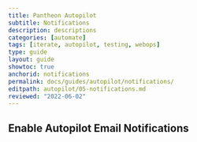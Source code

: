 ```yaml
---
title: Pantheon Autopilot
subtitle: Notifications
description: descriptions
categories: [automate]
tags: [iterate, autopilot, testing, webops]
type: guide
layout: guide
showtoc: true
anchorid: notifications
permalink: docs/guides/autopilot/notifications/
editpath: autopilot/05-notifications.md
reviewed: "2022-06-02"
---
```


## Enable Autopilot Email Notifications

<Partial file="autopilot/autopilot-email-notifications.md" />

<Partial file="autopilot/autopilot-webhooks.md" />